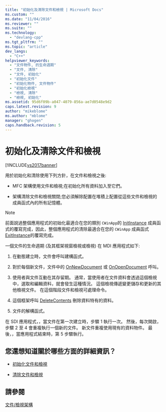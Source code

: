 ```yaml
---
title: "初始化及清除文件和檢視 | Microsoft Docs"
ms.custom: ""
ms.date: "11/04/2016"
ms.reviewer: ""
ms.suite: ""
ms.technology: 
  - "devlang-cpp"
ms.tgt_pltfrm: ""
ms.topic: "article"
dev_langs: 
  - "C++"
helpviewer_keywords: 
  - "文件物件, 的生命週期"
  - "文件, 清除"
  - "文件, 初始化"
  - "初始化文件"
  - "初始化物件, 文件物件"
  - "初始化檢視"
  - "檢視, 清除"
  - "檢視, 初始化"
ms.assetid: 95d6f09b-a047-4079-856a-ae7d0548e9d2
caps.latest.revision: 9
author: "mikeblome"
ms.author: "mblome"
manager: "ghogen"
caps.handback.revision: 5
---
```

# 初始化及清除文件和檢視
[!INCLUDE[vs2017banner](../assembler/inline/includes/vs2017banner.md)]

用於初始化和清除使用下列方針，在文件和檢視之後:  
  
-   MFC 架構使用文件和檢視;在初始化所有資料加入至它們。  
  
-   架構清除文件和檢視關閉;您必須解除配置在堆積上配置從這些文件和檢視的成員函式內的所有記憶體。  
  
> [!NOTE]
>  前面說過整個應用程式的初始化最適合在您的類別 `CWinApp`的 [InitInstance](../Topic/CWinApp::InitInstance.md) 成員函式的覆寫完成，因此，整個應用程式的清除最適合在您的 `CWinApp` 成員函式 [ExitInstance](../Topic/CWinApp::ExitInstance.md)的覆寫完成。  
  
 一個文件的生命週期 \(及其框架視窗檢視或檢視\) 在 MDI 應用程式如下:  
  
1.  在動態建立時，文件會呼叫建構函式。  
  
2.  對於每個新文件，文件中的 [OnNewDocument](../Topic/CDocument::OnNewDocument.md) 或 [OnOpenDocument](../Topic/CDocument::OnOpenDocument.md) 呼叫。  
  
3.  使用者與文件互動在其存留期。  通常，當使用者在文件資料會透過這個檢視中，選取和編輯資料，就會發生這種情況。  這個檢視傳遞變更儲存和更新的其他檢視文件。  在這個階段文件和檢視可處理命令。  
  
4.  這個框架呼叫 [DeleteContents](../Topic/CDocument::DeleteContents.md) 刪除資料特有的資料。  
  
5.  文件的解構函式。  
  
 在 SDI 應用程式，，當文件在第一次建立時，步驟 1 執行一次。  然後，每次開啟，步驟 2 至 4 會重複執行一個新的文件。  新文件重複使用現有的資料物件。  最後，，當應用程式結束時，第 5 步驟執行。  
  
## 您還想知道關於哪些方面的詳細資訊？  
  
-   [初始化文件和檢視](../mfc/initializing-documents-and-views.md)  
  
-   [清除文件和檢視](../mfc/cleaning-up-documents-and-views.md)  
  
## 請參閱  
 [文件\/檢視架構](../mfc/document-view-architecture.md)